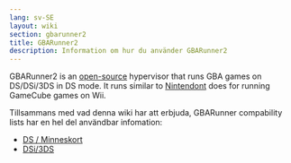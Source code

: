 ```yaml
---
lang: sv-SE
layout: wiki
section: gbarunner2
title: GBARunner2
description: Information om hur du använder GBARunner2
---
```


GBARunner2 is an [open-source](https://github.com/Gericom/GBARunner2) hypervisor that runs GBA games on DS/DSi/3DS in DS mode. It runs similar to [Nintendont](https://github.com/FIX94/Nintendont) does for running GameCube games on Wii.

Tillsammans med vad denna wiki har att erbjuda, GBARunner compability lists har en hel del användbar infomation:
- [DS / Minneskort](https://wiki.gbatemp.net/wiki/GBARunner2)
- [DSi/3DS](https://wiki.gbatemp.net/wiki/GBARunner2/DSi_3DS_Compatibility_List)
